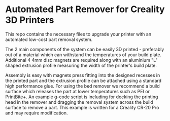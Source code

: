 # Automated Part Remover for Creality 3D Printers

This repo contains the necessary files to upgrade your printer with an automated low-cost part removal system.

The 2 main components of the system can be easily 3D printed - preferably out of a material which can withstand the temperatures of your build plate.
Additional 4 4mm disc magnets are required along with an aluminium "L" shaped extrusion profile measuring the width of the printer's build plate. 

Assembly is easy with magnets press fitting into the designed recesses in the printed part and the extrusion profile can be attached using a standard high performance glue. For using the bed remover we recommend a build surface which releases the part at lower temperatures such as PEI or PrintBite+. An example g-code script is including for docking the printing head in the remover and dragging the removal system across the build surface to remove a part. This example is written for a Creality CR-20 Pro and may require modification.


